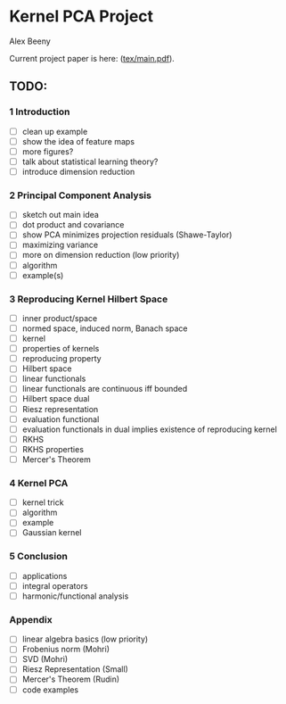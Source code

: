# Kernel PCA Project

Alex Beeny

Current project paper is here: ([tex/main.pdf](tex/main.pdf)).

## TODO:

### 1 Introduction
- [ ] clean up example
- [ ] show the idea of feature maps
- [ ] more figures?
- [ ] talk about statistical learning theory?
- [ ] introduce dimension reduction

### 2 Principal Component Analysis
- [ ] sketch out main idea
- [ ] dot product and covariance
- [ ] show PCA minimizes projection residuals (Shawe-Taylor)
- [ ] maximizing variance
- [ ] more on dimension reduction (low priority)
- [ ] algorithm
- [ ] example(s)

### 3 Reproducing Kernel Hilbert Space
- [ ] inner product/space
- [ ] normed space, induced norm, Banach space
- [ ] kernel
- [ ] properties of kernels
- [ ] reproducing property
- [ ] Hilbert space
- [ ] linear functionals
- [ ] linear functionals are continuous iff bounded
- [ ] Hilbert space dual
- [ ] Riesz representation
- [ ] evaluation functional
- [ ] evaluation functionals in dual implies existence of reproducing kernel
- [ ] RKHS
- [ ] RKHS properties
- [ ] Mercer's Theorem

### 4 Kernel PCA
- [ ] kernel trick
- [ ] algorithm
- [ ] example
- [ ] Gaussian kernel

### 5 Conclusion
- [ ] applications
- [ ] integral operators
- [ ] harmonic/functional analysis

### Appendix
- [ ] linear algebra basics (low priority)
- [ ] Frobenius norm (Mohri)
- [ ] SVD (Mohri)
- [ ] Riesz Representation (Small)
- [ ] Mercer's Theorem (Rudin)
- [ ] code examples